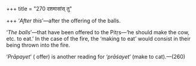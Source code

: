 +++
title = "270 दशमासांस् तु"

+++
‘*After this*’—after the offering of the balls.

‘*The balls*’—that have been offered to the Pitṛs—‘he should make the
cow, etc. to eat.’ In the case of the fire, the ‘making to eat’ would
consist in their being thrown into the fire.

‘*Prāpayet*’ ( offer) is another reading for ‘*prāśayet*’ (make to
cat).—(260)



